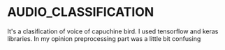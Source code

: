 # AUDIO_CLASSIFICATION
It's a clasification of voice of capuchine bird. I used tensorflow and keras libraries. In my opinion preprocessing part was a little bit confusing  
